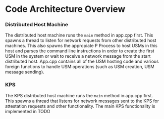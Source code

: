 # Code Architecture Overview


### Distributed Host Machine

The distributed host machine runs the `main` method in app.cpp first. This spawns a thread to listen for network requests from other distributed host machines. This also spawns the appropiate P Process to host USMs in this host and parses the command line instructions in order to create the first USM in the system or wait to receive a network message from the start distributed host. App.cpp contains all of the USM hosting code and various foreign functions to handle USM operations (such as USM creation, USM message sending). 


### KPS

The KPS distributed host machine runs the `main` method in app.cpp first. This spawns a thread that listens for network messages sent to the KPS for attestation requests and other functionality. The main KPS functionality is implemented in TODO